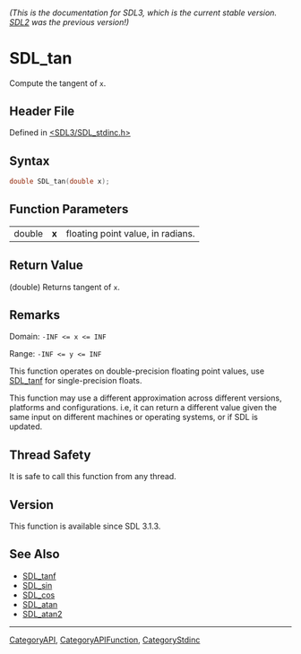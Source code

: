###### (This is the documentation for SDL3, which is the current stable version. [SDL2](https://wiki.libsdl.org/SDL2/) was the previous version!)
# SDL_tan

Compute the tangent of `x`.

## Header File

Defined in [<SDL3/SDL_stdinc.h>](https://github.com/libsdl-org/SDL/blob/main/include/SDL3/SDL_stdinc.h)

## Syntax

```c
double SDL_tan(double x);
```

## Function Parameters

|        |       |                                   |
| ------ | ----- | --------------------------------- |
| double | **x** | floating point value, in radians. |

## Return Value

(double) Returns tangent of `x`.

## Remarks

Domain: `-INF <= x <= INF`

Range: `-INF <= y <= INF`

This function operates on double-precision floating point values, use
[SDL_tanf](SDL_tanf) for single-precision floats.

This function may use a different approximation across different versions,
platforms and configurations. i.e, it can return a different value given
the same input on different machines or operating systems, or if SDL is
updated.

## Thread Safety

It is safe to call this function from any thread.

## Version

This function is available since SDL 3.1.3.

## See Also

- [SDL_tanf](SDL_tanf)
- [SDL_sin](SDL_sin)
- [SDL_cos](SDL_cos)
- [SDL_atan](SDL_atan)
- [SDL_atan2](SDL_atan2)

----
[CategoryAPI](CategoryAPI), [CategoryAPIFunction](CategoryAPIFunction), [CategoryStdinc](CategoryStdinc)

